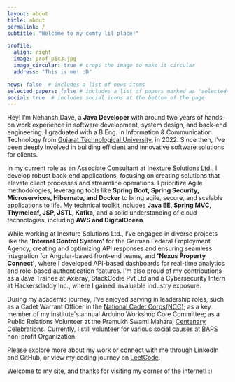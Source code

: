 ```yaml
---
layout: about
title: about
permalink: /
subtitle: "Welcome to my comfy lil place!"

profile:
  align: right
  image: prof_pic3.jpg
  image_circular: true # crops the image to make it circular
  address: "This is me! :D"

news: false  # includes a list of news items
selected_papers: false # includes a list of papers marked as "selected={true}"
social: true  # includes social icons at the bottom of the page
---
```


Hey! I’m Nehansh Dave, a **Java Developer** with around two years of hands-on work experience in software development, system design, and back-end engineering. I graduated with a B.Eng. in Information & Communication Technology from [Gujarat Technological University](https://www.gtu.ac.in/), in 2022. Since then, I've been deeply involved in building efficient and innovative software solutions for clients.

In my current role as an Associate Consultant at [Inexture Solutions Ltd.](https://www.inexture.com/), I develop robust back-end applications, focusing on creating solutions that elevate client processes and streamline operations. I prioritize Agile methodologies, leveraging tools like **Spring Boot, Spring Security, Microservices, Hibernate, and Docker** to bring agile, secure, and scalable applications to life. My technical toolkit includes **Java EE, Spring MVC, Thymeleaf, JSP, JSTL, Kafka,** and a solid understanding of cloud technologies, including **AWS and DigitalOcean**.

While working at Inexture Solutions Ltd., I’ve engaged in diverse projects like the **'Internal Control System'** for the German Federal Employment Agency, creating and optimizing API responses and ensuring seamless integration for Angular-based front-end teams, and **'Nexus Property Connect'**, where I developed API-based dashboards for real-time analytics and role-based authentication features. I’m also proud of my contributions as a Java Trainee at Axisray, StackCodie Pvt Ltd and a Cybersecurity Intern at Hackersdaddy Inc., where I gained invaluable industry exposure.

During my academic journey, I've enjoyed serving in leadership roles, such as a Cadet Warrant Officer in the [National Cadet Corps(NCC)](https://indiancc.nic.in/); as a key member of my institute's annual Arduino Workshop Core Committee; as a Public Relations Volunteer at the Pramukh Swami Maharaj [Centenary Celebrations](https://psm100.org/). Currently, I still volunteer for various social causes at [BAPS](https://baps.org/) non-profit Organization.

Please explore more about my work or connect with me through LinkedIn and GitHub, or view my coding journey on [LeetCode](https://leetcode.com/nehanshd).

Welcome to my site, and thanks for visiting my corner of the internet! :)